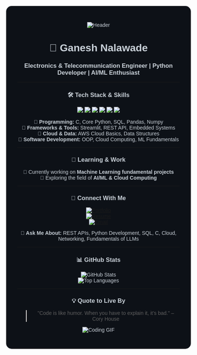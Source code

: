 <div align="center" style="background-color:#0D1117; color:#C9D1D9; padding: 30px; border-radius: 15px; font-family: Arial, sans-serif;">

![Header](https://user-images.githubusercontent.com/59380360/133537167-09f9d8b4-68d4-432b-9d44-c2f49f431a65.gif)

# 🚀 Ganesh Nalawade  
### **Electronics & Telecommunication Engineer | Python Developer | AI/ML Enthusiast**

---

### 🛠️ Tech Stack & Skills

<div align="center">
<img src="https://img.shields.io/badge/-Python-3776AB?style=for-the-badge&logo=python&logoColor=white">  
<img src="https://img.shields.io/badge/-C-00599C?style=for-the-badge&logo=c&logoColor=white">  
<img src="https://img.shields.io/badge/-SQL-4479A1?style=for-the-badge&logo=MySQL&logoColor=white">  
<img src="https://img.shields.io/badge/-AWS-FF9900?style=for-the-badge&logo=amazon-aws&logoColor=white">  
<img src="https://img.shields.io/badge/-Streamlit-FF4B4B?style=for-the-badge&logo=streamlit&logoColor=white">  
<img src="https://img.shields.io/badge/-REST%20API-02569B?style=for-the-badge&logo=api&logoColor=white">  
</div>

🔹 **Programming:** C, Core Python, SQL, Pandas, Numpy  
🔹 **Frameworks & Tools:** Streamlit, REST API, Embedded Systems  
🔹 **Cloud & Data:** AWS Cloud Basics, Data Structures  
🔹 **Software Development:** OOP, Cloud Computing, ML Fundamentals  

---

### 🌱 Learning & Work

🔸 Currently working on **Machine Learning fundamental projects**  
🔸 Exploring the field of **AI/ML & Cloud Computing**  

---

### 📢 Connect With Me

[![Portfolio](https://img.shields.io/badge/Portfolio-%23000000.svg?style=for-the-badge&logo=vercel&logoColor=white)](https://ganeshn523.github.io/MyPortfolio/#/)  
[![Resume](https://img.shields.io/badge/Resume-%234285F4.svg?style=for-the-badge&logo=readthedocs&logoColor=white)](https://ganeshn523.github.io/resumes/)  
[![Email](https://img.shields.io/badge/Email-%23D14836.svg?style=for-the-badge&logo=gmail&logoColor=white)](mailto:ganeshnalawade523@gmail.com)  

💬 **Ask Me About:** REST APIs, Python Development, SQL, C, Cloud, Networking, Fundamentals of LLMs  

---

### 📊 GitHub Stats

![GitHub Stats](https://github-readme-stats.vercel.app/api?username=ganeshn523&show_icons=true&theme=tokyonight&hide_border=true)  
![Top Languages](https://github-readme-stats.vercel.app/api/top-langs/?username=ganeshn523&layout=compact&theme=tokyonight&hide_border=true)  

---

### 💡 Quote to Live By

> "Code is like humor. When you have to explain it, it’s bad." – Cory House  

![Coding GIF](https://media.giphy.com/media/3ov9jNziFTMfzSumAw/giphy.gif)

</div>
